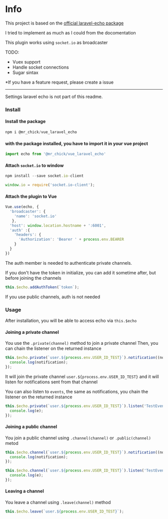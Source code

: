 # Info


This project is based on the [official laravel-echo package](https://laravel.com/docs/5.6/broadcasting)

I tried to implement as much as I could from the docomentation

This plugin works using `socket.io` as broadcaster

TODO:
* Vuex support
* Handle socket connections
* Sugar sintax

*If you have a feature request, please create a issue

--- 

Settings laravel echo is not part of this readme.

### Install

#### Install the package 

```js
npm i @mr_chick/vue_laravel_echo
```

#### with the package installed, you have to import it in your vue project

```js
import echo from '@mr_chick/vue_laravel_echo'
```
#### Attach `socket.io` to window

```js 
npm install --save socket.io-client
```

```js
window.io = require('socket.io-client');
```

#### Attach the plugin to Vue

```js
Vue.use(echo, {
  'broadcaster': {
    'name': 'socket.io'
   },
  'host': window.location.hostname + ':6001',
  'auth' :{
    'headers': {
      'Authorization': 'Bearer ' + process.env.BEARER
    }
  }
})
```

The auth member is needed to authenticate private channels.


If you don't have the token in initialize, you can add it sometime after, but before joining the channels

```js
this.$echo.addAuthToken(`token`);
```

If you use public channels, auth is not needed

### Usage

After installation, you will be able to access echo via `this.$echo`

#### Joining a private channel

You use the `.private(channel)` method to join a private channel
Then, you can chain the listener on the returned instance
```js
this.$echo.private(`user.${process.env.USER_ID_TEST}`).notification((notification) => {
  console.log(notification);
});
```

It will join the private channel `user.${process.env.USER_ID_TEST}` and it will listen for notifications sent from that channel


You can also listen to `events`, the same as notifications, you chain the listener on the returned instance

```js
this.$echo.private(`user.${process.env.USER_ID_TEST}`).listen('TestEvent', (e) => {
  console.log(e);
});
```

#### Joining a public channel

You join a public channel using `.channel(channel)` or `.public(channel)` metod

```js
this.$echo.channel(`user.${process.env.USER_ID_TEST}`).notification((notification) => {
  console.log(notification);
});
```

```js
this.$echo.channel(`user.${process.env.USER_ID_TEST}`).listen('TestEvent', (e) => {
  console.log(e);
});
```

#### Leaving a channel

You leave a channel using `.leave(channel)` method

```js
this.$echo.leave(`user.${process.env.USER_ID_TEST}`);
```

